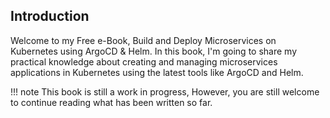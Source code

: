 
## Introduction

Welcome to my Free e-Book, Build and Deploy Microservices on Kubernetes using ArgoCD & Helm. In this book, I'm going to share my practical knowledge about creating and managing microservices applications in Kubernetes using the latest tools like ArgoCD and Helm.


!!! note
    This book is still a work in progress, However, you are still welcome to continue reading what has been written so far.
